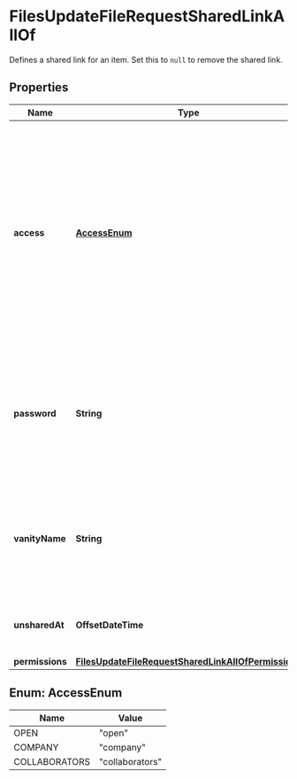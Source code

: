 

# FilesUpdateFileRequestSharedLinkAllOf

Defines a shared link for an item. Set this to `null` to remove the shared link.

## Properties

| Name | Type | Description | Notes |
|------------ | ------------- | ------------- | -------------|
|**access** | [**AccessEnum**](#AccessEnum) | The level of access for the shared link. This can be restricted to anyone with the link (&#x60;open&#x60;), only people within the company (&#x60;company&#x60;) and only those who have been invited to the folder (&#x60;collaborators&#x60;).  If not set, this field defaults to the access level specified by the enterprise admin. To create a shared link with this default setting pass the &#x60;shared_link&#x60; object with no &#x60;access&#x60; field, for example &#x60;{ \&quot;shared_link\&quot;: {} }&#x60;.  The &#x60;company&#x60; access level is only available to paid accounts. |  [optional] |
|**password** | **String** | The password required to access the shared link. Set the password to &#x60;null&#x60; to remove it. Passwords must now be at least eight characters long and include a number, upper case letter, or a non-numeric or non-alphabetic character. A password can only be set when &#x60;access&#x60; is set to &#x60;open&#x60;. |  [optional] |
|**vanityName** | **String** | Defines a custom vanity name to use in the shared link URL, for example &#x60;https://app.box.com/v/my-shared-link&#x60;.  Custom URLs should not be used when sharing sensitive content as vanity URLs are a lot easier to guess than regular shared links. |  [optional] |
|**unsharedAt** | **OffsetDateTime** | The timestamp at which this shared link will expire. This field can only be set by users with paid accounts. |  [optional] |
|**permissions** | [**FilesUpdateFileRequestSharedLinkAllOfPermissions**](FilesUpdateFileRequestSharedLinkAllOfPermissions.md) |  |  [optional] |



## Enum: AccessEnum

| Name | Value |
|---- | -----|
| OPEN | &quot;open&quot; |
| COMPANY | &quot;company&quot; |
| COLLABORATORS | &quot;collaborators&quot; |



